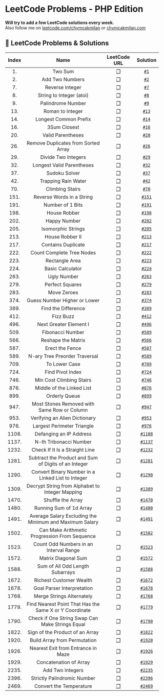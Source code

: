 # LeetCode Problems - PHP Edition
**Will try to add a few LeetCode solutions every week.**   
Also follow me on [leetcode.com/chymcakmilan](https://leetcode.com/chymcakmilan/) or [chymcakmilan.com](https://chymcakmilan.com)

## 📝 LeetCode Problems & Solutions

| Index | Name | LeetCode URL | Solution |
| :---: |:----:|:------------:|:--------:|
| 1. | Two Sum | [❐](https://leetcode.com/problems/two-sum/) | [`#1`](../main/Solutions/1.md) |
| 2. | Add Two Numbers | [❐](https://leetcode.com/problems/add-two-numbers/) | [`#2`](../main/Solutions/2.md) |
| 7. | Reverse Integer | [❐](https://leetcode.com/problems/reverse-integer/) | [`#7`](../main/Solutions/7.md) |
| 8. | String to Integer (atoi) | [❐](https://leetcode.com/problems/string-to-integer-atoi/) | [`#8`](../main/Solutions/8.md) |
| 9. | Palindrome Number | [❐](https://leetcode.com/problems/palindrome-number/) | [`#9`](../main/Solutions/9.md) |
| 13. | Roman to Integer | [❐](https://leetcode.com/problems/roman-to-integer/) | [`#13`](../main/Solutions/13.md) |
| 14. | Longest Common Prefix | [❐](https://leetcode.com/problems/longest-common-prefix/) | [`#14`](../main/Solutions/14.md) |
| 16. | 3Sum Closest | [❐](https://leetcode.com/problems/3sum-closest/) | [`#16`](../main/Solutions/16.md) |
| 20. | Valid Parentheses | [❐](https://leetcode.com/problems/valid-parentheses/) | [`#20`](../main/Solutions/20.md) |
| 26. | Remove Duplicates from Sorted Array | [❐](https://leetcode.com/problems/remove-duplicates-from-sorted-array/) | [`#26`](../main/Solutions/26.md) |
| 29. | Divide Two Integers | [❐](https://leetcode.com/problems/divide-two-integers/) | [`#29`](../main/Solutions/29.md) |
| 32. | Longest Valid Parentheses | [❐](https://leetcode.com/problems/longest-valid-parentheses/) | [`#32`](../main/Solutions/32.md) |
| 37. | Sudoku Solver | [❐](https://leetcode.com/problems/sudoku-solver/) | [`#37`](../main/Solutions/37.md) |
| 42. | Trapping Rain Water | [❐](https://leetcode.com/problems/trapping-rain-water/) | [`#42`](../main/Solutions/42.md) |
| 70. | Climbing Stairs | [❐](https://leetcode.com/problems/climbing-stairs/) | [`#70`](../main/Solutions/70.md) |
| 151. | Reverse Words in a String | [❐](https://leetcode.com/problems/reverse-words-in-a-string/) | [`#151`](../main/Solutions/151.md) |
| 191. | Number of 1 Bits | [❐](https://leetcode.com/problems/number-of-1-bits/) | [`#191`](../main/Solutions/191.md) |
| 198. | House Robber | [❐](https://leetcode.com/problems/house-robber/) | [`#198`](../main/Solutions/198.md) |
| 202. | Happy Number | [❐](https://leetcode.com/problems/happy-number/) | [`#202`](../main/Solutions/202.md) |
| 205. | Isomorphic Strings | [❐](https://leetcode.com/problems/isomorphic-strings/) | [`#205`](../main/Solutions/205.md) |
| 213. | House Robber II | [❐](https://leetcode.com/problems/house-robber-ii/) | [`#213`](../main/Solutions/213.md) |
| 217. | Contains Duplicate | [❐](https://leetcode.com/problems/contains-duplicate/) | [`#217`](../main/Solutions/217.md) |
| 222. | Count Complete Tree Nodes | [❐](https://leetcode.com/problems/count-complete-tree-nodes/) | [`#222`](../main/Solutions/222.md) |
| 223. | Rectangle Area | [❐](https://leetcode.com/problems/rectangle-area/) | [`#223`](../main/Solutions/223.md) |
| 224. | Basic Calculator | [❐](https://leetcode.com/problems/basic-calculator/) | [`#224`](../main/Solutions/224.md) |
| 263. | Ugly Number | [❐](https://leetcode.com/problems/ugly-number/) | [`#263`](../main/Solutions/263.md) |
| 279. | Perfect Squares | [❐](https://leetcode.com/problems/perfect-squares/) | [`#279`](../main/Solutions/279.md) |
| 283. | Move Zeroes | [❐](https://leetcode.com/problems/move-zeroes/) | [`#283`](../main/Solutions/283.md) |
| 374. | Guess Number Higher or Lower | [❐](https://leetcode.com/problems/guess-number-higher-or-lower/) | [`#374`](../main/Solutions/374.md) |
| 389. | Find the Difference | [❐](https://leetcode.com/problems/find-the-difference/) | [`#389`](../main/Solutions/389.md) |
| 412. | Fizz Buzz | [❐](https://leetcode.com/problems/fizz-buzz/) | [`#412`](../main/Solutions/412.md) |
| 496. | Next Greater Element I | [❐](https://leetcode.com/problems/next-greater-element-i/) | [`#496`](../main/Solutions/496.md) |
| 509. | Fibonacci Number | [❐](https://leetcode.com/problems/fibonacci-number/) | [`#509`](../main/Solutions/509.md) |
| 566. | Reshape the Matrix | [❐](https://leetcode.com/problems/reshape-the-matrix/) | [`#566`](../main/Solutions/566.md) |
| 587. | Erect the Fence | [❐](https://leetcode.com/problems/erect-the-fence/) | [`#587`](../main/Solutions/587.md) |
| 589. | N-ary Tree Preorder Traversal | [❐](https://leetcode.com/problems/n-ary-tree-preorder-traversal/) | [`#589`](../main/Solutions/589.md) |
| 709. | To Lower Case | [❐](https://leetcode.com/problems/to-lower-case/) | [`#709`](../main/Solutions/709.md) |
| 724. | Find Pivot Index | [❐](https://leetcode.com/problems/find-pivot-index/) | [`#724`](../main/Solutions/724.md) |
| 746. | Min Cost Climbing Stairs | [❐](https://leetcode.com/problems/min-cost-climbing-stairs/) | [`#746`](../main/Solutions/746.md) |
| 876. | Middle of the Linked List | [❐](https://leetcode.com/problems/middle-of-the-linked-list/) | [`#876`](../main/Solutions/876.md) |
| 899. | Orderly Queue | [❐](https://leetcode.com/problems/orderly-queue/) | [`#899`](../main/Solutions/899.md) |
| 947. | Most Stones Removed with Same Row or Column | [❐](https://leetcode.com/problems/most-stones-removed-with-same-row-or-column/) | [`#947`](../main/Solutions/947.md) |
| 953. | Verifying an Alien Dictionary | [❐](https://leetcode.com/problems/verifying-an-alien-dictionary/) | [`#953`](../main/Solutions/953.md) |
| 976. | Largest Perimeter Triangle | [❐](https://leetcode.com/problems/largest-perimeter-triangle/) | [`#976`](../main/Solutions/976.md) |
| 1108. | Defanging an IP Address | [❐](https://leetcode.com/problems/defanging-an-ip-address/) | [`#1108`](../main/Solutions/1108.md) |
| 1137. | N-th Tribonacci Number | [❐](https://leetcode.com/problems/n-th-tribonacci-number/) | [`#1137`](../main/Solutions/1137.md) |
| 1232. | Check If It Is a Straight Line | [❐](https://leetcode.com/problems/check-if-it-is-a-straight-line/) | [`#1232`](../main/Solutions/1232.md) |
| 1281. | Subtract the Product and Sum of Digits of an Integer | [❐](https://leetcode.com/problems/subtract-the-product-and-sum-of-digits-of-an-integer/) | [`#1281`](../main/Solutions/1281.md) |
| 1290. | Convert Binary Number in a Linked List to Integer | [❐](https://leetcode.com/problems/convert-binary-number-in-a-linked-list-to-integer/) | [`#1290`](../main/Solutions/1290.md) |
| 1309. | Decrypt String from Alphabet to Integer Mapping | [❐](https://leetcode.com/problems/decrypt-string-from-alphabet-to-integer-mapping/) | [`#1309`](../main/Solutions/1309.md) |
| 1470. | Shuffle the Array | [❐](https://leetcode.com/problems/shuffle-the-array/) | [`#1470`](../main/Solutions/1470.md) |
| 1480. | Running Sum of 1d Array | [❐](https://leetcode.com/problems/running-sum-of-1d-array/) | [`#1480`](../main/Solutions/1480.md) |
| 1491. | Average Salary Excluding the Minimum and Maximum Salary | [❐](https://leetcode.com/problems/average-salary-excluding-the-minimum-and-maximum-salary/) | [`#1491`](../main/Solutions/1491.md) |
| 1502. | Can Make Arithmetic Progression From Sequence | [❐](https://leetcode.com/problems/can-make-arithmetic-progression-from-sequence/) | [`#1502`](../main/Solutions/1502.md) |
| 1523. | Count Odd Numbers in an Interval Range | [❐](https://leetcode.com/problems/count-odd-numbers-in-an-interval-range/) | [`#1523`](../main/Solutions/1523.md) |
| 1572. | Matrix Diagonal Sum | [❐](https://leetcode.com/problems/matrix-diagonal-sum/) | [`#1572`](../main/Solutions/1572.md) |
| 1588. | Sum of All Odd Length Subarrays | [❐](https://leetcode.com/problems/sum-of-all-odd-length-subarrays/) | [`#1588`](../main/Solutions/1588.md) |
| 1672. | Richest Customer Wealth | [❐](https://leetcode.com/problems/richest-customer-wealth/) | [`#1672`](../main/Solutions/1672.md) |
| 1678. | Goal Parser Interpretation | [❐](https://leetcode.com/problems/goal-parser-interpretation/) | [`#1678`](../main/Solutions/1678.md) |
| 1768. | Merge Strings Alternately | [❐](https://leetcode.com/problems/merge-strings-alternately/) | [`#1768`](../main/Solutions/1768.md) |
| 1779. | Find Nearest Point That Has the Same X or Y Coordinate | [❐](https://leetcode.com/problems/find-nearest-point-that-has-the-same-x-or-y-coordinate/) | [`#1779`](../main/Solutions/1779.md) |
| 1790. | Check if One String Swap Can Make Strings Equal | [❐](https://leetcode.com/problems/check-if-one-string-swap-can-make-strings-equal/) | [`#1790`](../main/Solutions/1790.md) |
| 1822. | Sign of the Product of an Array | [❐](https://leetcode.com/problems/sign-of-the-product-of-an-array/) | [`#1822`](../main/Solutions/1822.md) |
| 1920. | Build Array from Permutation | [❐](https://leetcode.com/problems/build-array-from-permutation/) | [`#1920`](../main/Solutions/1920.md) |
| 1926. | Nearest Exit from Entrance in Maze | [❐](https://leetcode.com/problems/nearest-exit-from-entrance-in-maze/) | [`#1926`](../main/Solutions/1926.md) |
| 1929. | Concatenation of Array | [❐](https://leetcode.com/problems/concatenation-of-array/) | [`#1929`](../main/Solutions/1929.md) |
| 2235. | Add Two Integers | [❐](https://leetcode.com/problems/add-two-integers/) | [`#2235`](../main/Solutions/2235.md) |
| 2396. | Strictly Palindromic Number | [❐](https://leetcode.com/problems/strictly-palindromic-number/) | [`#2396`](../main/Solutions/2396.md) |
| 2469. | Convert the Temperature | [❐](https://leetcode.com/problems/convert-the-temperature/) | [`#2469`](../main/Solutions/2469.md) |

